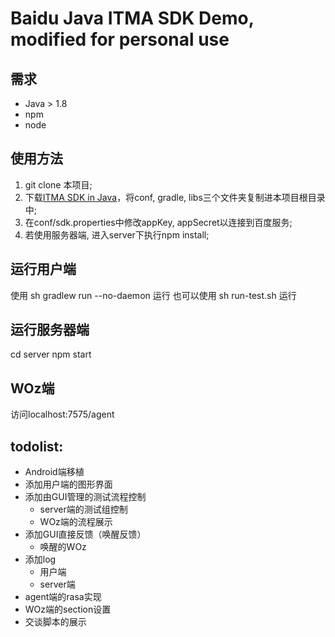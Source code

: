 # Baidu Java ITMA SDK Demo, modified for personal use

## 需求

+ Java > 1.8
+ npm
+ node

## 使用方法

1. git clone 本项目;
1. 下载[ITMA SDK in Java](http://ai.baidu.com/sdk#itma)，将conf, gradle, libs三个文件夹复制进本项目根目录中;
1. 在conf/sdk.properties中修改appKey, appSecret以连接到百度服务;
1. 若使用服务器端, 进入server下执行npm install;

## 运行用户端

使用 sh gradlew run  --no-daemon 运行
也可以使用 sh run-test.sh 运行

## 运行服务器端

cd server
npm start

## WOz端

访问localhost:7575/agent

## todolist:

+ Android端移植
+ 添加用户端的图形界面
+ 添加由GUI管理的测试流程控制
    + server端的测试组控制
    + WOz端的流程展示
+ 添加GUI直接反馈（唤醒反馈）
    + 唤醒的WOz
+ 添加log
    + 用户端
    + server端
+ agent端的rasa实现
+ WOz端的section设置
+ 交谈脚本的展示